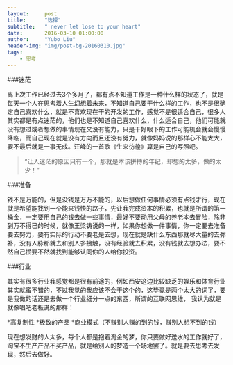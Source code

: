 ```yaml
---
layout:     post
title:      "选择"
subtitle:   " never let lose to your heart"
date:       2016-03-10 01:00:00
author:     "Yubo Liu"
header-img: "img/post-bg-20160310.jpg"
tags:
    - 思考
---
```


###迷茫

离上次工作已经过去3个多月了，都有点不知道工作是一种什么样的状态了，就是每天一个人在思考着人生幻想着未来，不知道自己要干什么样的工作，也不是很确定自己喜欢什么，就是不喜欢现在干的开发的工作，感觉不是很适合自己，很多人其实都是有点迷茫的，他们也是不知道自己喜欢什么，什么适合自己，他们可能就没有想过或者想做的事情现在又没有能力，只是干好眼下的工作可能机会就会慢慢降临，而自己现在就是没有方向而且还没有努力，就像妈妈说的那样心不能太大，要不最后就是一事无成。汪峰的一首歌《生来彷徨》算是自己的写照吧。

> “让人迷茫的原因只有一个，那就是本该拼搏的年纪，却想的太多，做的太少！”

###准备

钱不是万能的，但是没钱是万万不能的，以后想做任何事情必须有点钱才行，现在就是希望能找到一个能来钱快的路子，先让我完成资本的积累，也就是所谓的第一桶金，一定要用自己的钱去做一些事情，最好不要动用父母的养老本去冒险，除非到万不得已的时候，就像王梁铸说的一样，如果你想做一件事情，你一定要去准备要去努力，要有实际的行动不要老是去想，现在就是缺什么东西那就尽大量的去弥补，没有人脉那就去和别人多接触，没有经验就去积累，没有钱就去想办法，要不然自己攒要不然就找到能够认同你的人给你投资。

###行业

其实有很多行业我感觉都是很有前途的，例如西安这边比较缺乏的娱乐和体育行业其实就蛮不错的，不过我觉的我应该不会干这个的，这毕竟是两个太大的词了，要是我做的话还是去做一个行业细分一点的东西，所谓的互联网思维，	我认为就是就像唱吧老板说的那样：

*高复制性
*极致的产品
*商业模式（不赚别人赚的到的钱，赚别人想不到的钱）

现在想发财的人太多，每个人都是抱着淘金的梦，你只要做好送水的工作就好了，淘宝不生产产品不买产品，就是给别人的梦造一个场地罢了。就是要去思考去发现，然后去做好。
